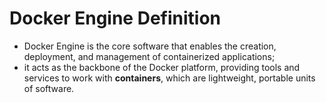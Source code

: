 # Docker Engine Definition

- Docker Engine is the core software that enables the creation, deployment, and management of containerized applications;
- it acts as the backbone of the Docker platform, providing tools and services to work with **containers**, which are lightweight, portable units of software.
